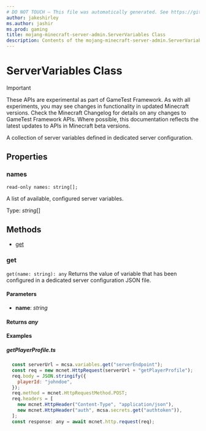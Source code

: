 ```yaml
---
# DO NOT TOUCH — This file was automatically generated. See https://github.com/Mojang/MinecraftApiDocsGenerator to modify descriptions, examples, etc.
author: jakeshirley
ms.author: jashir
ms.prod: gaming
title: mojang-minecraft-server-admin.ServerVariables Class
description: Contents of the mojang-minecraft-server-admin.ServerVariables class.
---
```

# ServerVariables Class
>[!IMPORTANT]
>These APIs are experimental as part of GameTest Framework. As with all experiments, you may see changes in functionality in updated Minecraft versions. Check the Minecraft Changelog for details on any changes to GameTest Framework APIs. Where possible, this documentation reflects the latest updates to APIs in Minecraft beta versions.

A collection of server variables defined in dedicated server configuration.

## Properties

### **names**
`read-only names: string[];`

A list of available, configured server variables.

Type: *string*[]

## Methods
- [get](#get)

### **get**
`
get(name: string): any
`
Returns the value of variable that has been configured in a dedicated server configuration JSON file.

#### **Parameters**
- **name**: *string*

#### **Returns** *any*

#### **Examples**
##### *getPlayerProfile.ts*
```javascript
  const serverUrl = mcsa.variables.get("serverEndpoint");
  const req = new mcnet.HttpRequest(serverUrl + "getPlayerProfile");
  req.body = JSON.stringify({
    playerId: "johndoe",
  });
  req.method = mcnet.HttpRequestMethod.POST;
  req.headers = [
    new mcnet.HttpHeader("Content-Type", "application/json"),
    new mcnet.HttpHeader("auth", mcsa.secrets.get("authtoken")),
  ];
  const response: any = await mcnet.http.request(req);
```
